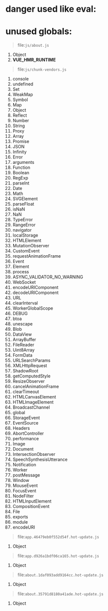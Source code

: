 # danger used like eval:

# unused globals:

> file:`js/about.js`


 1. Object
 2. __VUE_HMR_RUNTIME__

> file:`js/chunk-vendors.js`


 1. console
 2. undefined
 3. Set
 4. WeakMap
 5. Symbol
 6. Map
 7. Object
 8. Reflect
 9. Number
 10. String
 11. Proxy
 12. Array
 13. Promise
 14. JSON
 15. Infinity
 16. Error
 17. arguments
 18. Function
 19. Boolean
 20. RegExp
 21. parseInt
 22. Date
 23. Math
 24. SVGElement
 25. parseFloat
 26. isNaN
 27. NaN
 28. TypeError
 29. RangeError
 30. navigator
 31. localStorage
 32. HTMLElement
 33. MutationObserver
 34. CustomEvent
 35. requestAnimationFrame
 36. Event
 37. Element
 38. process
 39. ASYNC_VALIDATOR_NO_WARNING
 40. WebSocket
 41. encodeURIComponent
 42. decodeURIComponent
 43. URL
 44. clearInterval
 45. WorkerGlobalScope
 46. DEBUG
 47. btoa
 48. unescape
 49. Blob
 50. DataView
 51. ArrayBuffer
 52. FileReader
 53. Uint8Array
 54. FormData
 55. URLSearchParams
 56. XMLHttpRequest
 57. ShadowRoot
 58. getComputedStyle
 59. ResizeObserver
 60. cancelAnimationFrame
 61. clearTimeout
 62. HTMLCanvasElement
 63. HTMLImageElement
 64. BroadcastChannel
 65. global
 66. StorageEvent
 67. EventSource
 68. Headers
 69. AbortController
 70. performance
 71. Image
 72. Document
 73. IntersectionObserver
 74. SpeechSynthesisUtterance
 75. Notification
 76. Worker
 77. postMessage
 78. Window
 79. MouseEvent
 80. FocusEvent
 81. NodeFilter
 82. HTMLInputElement
 83. CompositionEvent
 84. File
 85. exports
 86. module
 87. encodeURI

> file:`app.46479eb0f552d54f.hot-update.js`


 1. Object

> file:`app.d926a1bdf06ca165.hot-update.js`


 1. Object

> file:`about.1daf093add9164cc.hot-update.js`


 1. Object

> file:`about.35791d8180a41ade.hot-update.js`


 1. Object
